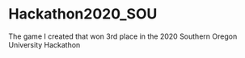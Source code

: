 # Hackathon2020_SOU
The game I created that won 3rd place in the 2020 Southern Oregon University Hackathon

